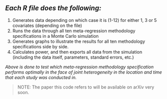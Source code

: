 ## <em>Each R file does the following:</em>
1. Generates data depending on which case it is (1-12) for either 1, 3 or 5 covariates (depending on the file)
2. Runs the data through all ten meta-regression methodology specifications in a Monte Carlo simulation
3. Generates graphs to illustrate the results for all ten methodology specifications side by side.
4. Calculates power, and then exports all data from the simulation (including the data itself, parameters, standard errors, etc.)


<em>Above is done to test which meta-regression methodology specification performs optimally in the face of joint heterogeneity in the location and time that each study was conducted in.</em>
>NOTE: The paper this code refers to will be available on arXiv very soon.
